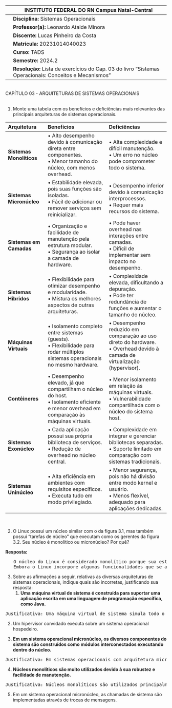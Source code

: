 |   | INSTITUTO FEDERAL DO RN Campus Natal-Central |
| :---- | ----- |
|  | **Disciplina:** Sistemas Operacionais |
|  | **Professor(a):** Leonardo Ataide Minora |
|  | **Discente:** Lucas Pinheiro da Costa |
|	| **Matrícula:** 20231014040023 |
|  | **Curso:** TADS |
|	| **Semestre:** 2024.2 |
|  | **Resolução:** Lista de exercícios do Cap. 03 do livro “Sistemas Operacionais: Conceitos e Mecanismos” |


<br>
CAPÍTULO 03 - ARQUITETURAS DE SISTEMAS OPERACIONAIS
<br><br>

1. Monte uma tabela com os benefícios e deficiências mais relevantes das principais arquiteturas de sistemas operacionais.

| Arquitetura | Benefícios | Deficiências |
| :---- | :---- | :---- |
| **Sistemas Monolíticos** | • Alto desempenho devido à comunicação direta entre componentes. <br>• Menor tamanho do núcleo, com menos overhead. | • Alta complexidade e difícil manutenção. <br>• Um erro no núcleo pode comprometer todo o sistema. |
| **Sistemas Micronúcleo** | • Estabilidade elevada, pois suas funções são isoladas. <br>• Fácil de adicionar ou remover serviços sem reinicializar. | • Desempenho inferior devido à comunicação interprocessos. <br>• Requer mais recursos do sistema. |
| **Sistemas em Camadas** | • Organização e facilidade de manutenção pela estrutura modular. <br>• Segurança ao isolar a camada de hardware. | • Pode haver overhead nas interações entre camadas. <br>• Difícil de implementar sem impacto no desempenho. |
| **Sistemas Híbridos** | • Flexibilidade para otimizar desempenho e modularidade. <br>• Mistura os melhores aspectos de outras arquiteturas. | • Complexidade elevada, dificultando a depuração. <br>• Pode ter redundância de funções e aumentar o tamanho do núcleo. |
| **Máquinas Virtuais** | • Isolamento completo entre sistemas (guests). <br>• Flexibilidade para rodar múltiplos sistemas operacionais no mesmo hardware. | • Desempenho reduzido em comparação ao uso direto do hardware. <br>• Overhead devido à camada de virtualização (hypervisor). |
| **Contêineres** | • Desempenho elevado, já que compartilham o núcleo do host. <br>• Isolamento eficiente e menor overhead em comparação às máquinas virtuais. | • Menor isolamento em relação às máquinas virtuais. <br>• Vulnerabilidade compartilhada com o núcleo do sistema host. |
| **Sistemas Exonúcleo** | • Cada aplicação possui sua própria biblioteca de serviços. <br>• Redução de overhead no núcleo central. | • Complexidade em integrar e gerenciar bibliotecas separadas. <br>• Suporte limitado em comparação com sistemas tradicionais. |
| **Sistemas Uninúcleo** | • Alta eficiência em ambientes com requisitos específicos. <br>• Executa tudo em modo privilegiado. | • Menor segurança, pois não há divisão entre modo kernel e usuário. <br>• Menos flexível, adequado para aplicações dedicadas. |
<br>

2. O Linux possui um núcleo similar com o da figura 3.1, mas também possui “tarefas de núcleo” que executam como os gerentes da figura 3.2. Seu núcleo é monolítico ou micronúcleo? Por quê?

**Resposta:**  
<pre>
   O núcleo do Linux é considerado monolítico porque sua estrutura baseia-se em um único bloco de código que roda no espaço de núcleo e, por isso, permite que as operações tenham acesso direto e sem restrições entre si. Essa característica possibilita uma comunicação direta entre componentes, o que contribui para o desempenho e eficiência do sistema.  
   Embora o Linux incorpore algumas funcionalidades que se assemelham a sistemas micronúcleo, como a modularidade, elas são implementadas como módulos de kernel, que podem ser carregados e descarregados dinamicamente no núcleo, mas ainda rodam em modo kernel, com acesso a privilégios completos. Dessa forma, mesmo com a possibilidade de modularidade e a presença de "tarefas de núcleo", o Linux não atinge o nível de isolamento e segurança característicos de sistemas de micronúcleo, nos quais componentes principais rodam em espaço de usuário e se comunicam por meio de chamadas de sistema. Por isso, o Linux é classificado como um sistema de núcleo monolítico.
</pre>

3. Sobre as afirmações a seguir, relativas às diversas arquiteturas de sistemas operacionais, indique quais são incorretas, justificando sua resposta:  
   1. **Uma máquina virtual de sistema é construída para suportar uma aplicação escrita em uma linguagem de programação específica, como Java.**
   
<pre>Justificativa: Uma máquina virtual de sistema simula todo o ambiente de um sistema operacional, permitindo que vários sistemas operacionais completos sejam executados como convidados. Ela não é restrita a uma linguagem de programação específica. A descrição dada corresponde a uma máquina virtual de processo, que é construída para suportar uma aplicação em uma linguagem específica (por exemplo, a JVM para Java).</pre>

   2. Um hipervisor convidado executa sobre um sistema operacional hospedeiro.

   3. **Em um sistema operacional micronúcleo, os diversos componentes do sistema são construídos como módulos interconectados executando dentro do núcleo.**

<pre>Justificativa: Em sistemas operacionais com arquitetura micronúcleo, os principais componentes (como drivers, sistema de arquivos, etc.) são isolados e executados no espaço do usuário, não dentro do núcleo. O núcleo, ou micronúcleo, é minimalista e executa apenas as funções mais essenciais, como a comunicação entre processos e o gerenciamento básico de memória.</pre>

   4. **Núcleos monolíticos são muito utilizados devido à sua robustez e facilidade de manutenção.**

<pre>Justificativa: Núcleos monolíticos são utilizados principalmente devido ao desempenho, pois toda a comunicação e interação entre componentes é direta e ocorre no modo kernel. No entanto, eles são considerados mais difíceis de manter e menos robustos, já que um erro em um componente pode comprometer a estabilidade de todo o sistema.</pre>

   5. Em um sistema operacional micronúcleo, as chamadas de sistema são implementadas através de trocas de mensagens.